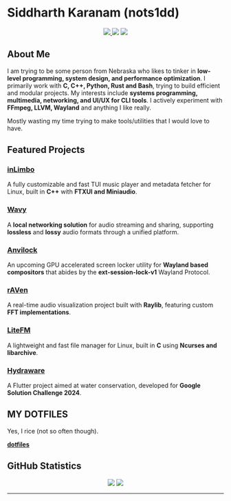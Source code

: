 # **Siddharth Karanam (nots1dd)**  

<p align="center">
  <a href="https://www.linkedin.com/in/siddharth-karanam/">
    <img src="https://img.shields.io/badge/LinkedIn-076678?style=for-the-badge&logo=linkedin&logoColor=white">
  </a>
  <a href="https://s1dd.is-a.dev/" style="text-decoration: none;">
    <img src="https://img.shields.io/badge/My%20Website-Click%20Here-blue?style=for-the-badge&logo=firefox&logoColor=white">
  </a>
  <a href="https://github.com/nots1dd">
    <img src="https://img.shields.io/github/followers/nots1dd?label=Followers&style=for-the-badge&color=blue">
  </a>
</p>  

## **About Me**
I am trying to be some person from Nebraska who likes to tinker in **low-level programming, system design, and performance optimization**. I primarily work with **C, C++, Python, Rust and Bash**, trying to build efficient and modular projects. My interests include **systems programming, multimedia, networking, and UI/UX for CLI tools**. I actively experiment with **FFmpeg, LLVM, Wayland** and anything I like really. 

Mostly wasting my time trying to make tools/utilities that I would love to have.

## **Featured Projects**
### **[inLimbo](https://github.com/nots1dd/inLimbo)**
A fully customizable and fast TUI music player and metadata fetcher for Linux, built in **C++** with **FTXUI and Miniaudio**.

### **[Wavy](https://github.com/Oinkognito/wavy)**
A **local networking solution** for audio streaming and sharing, supporting **lossless** and **lossy** audio formats through a unified platform.

### **[Anvilock](https://github.com/muvilon/anvilock)**
An upcoming GPU accelerated screen locker utility for **Wayland based compositors** that abides by the **ext-session-lock-v1** Wayland Protocol.

### **[rAVen](https://github.com/nots1dd/raven)**
A real-time audio visualization project built with **Raylib**, featuring custom **FFT implementations**.

### **[LiteFM](https://github.com/nots1dd/litefm)**
A lightweight and fast file manager for Linux, built in **C** using **Ncurses and libarchive**.

### **[Hydraware](https://github.com/nots1dd/hydraware)**
A Flutter project aimed at water conservation, developed for **Google Solution Challenge 2024**.

## **MY DOTFILES**

Yes, I rice (not so often though).

**[dotfiles](https://github.com/nots1dd/dotfiles)**


## **GitHub Statistics**
<p align="center">
  <img src="http://github-profile-summary-cards.vercel.app/api/cards/repos-per-language?username=nots1dd&theme=gruvbox">
  <img src="https://github-readme-stats.vercel.app/api?username=nots1dd&show_icons=true&theme=gruvbox">
</p>

---
